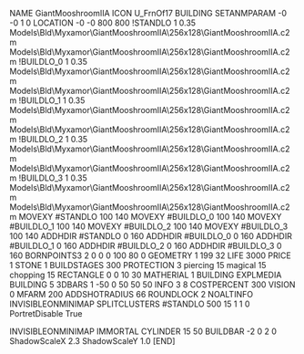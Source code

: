 NAME GiantMooshroomIIA
ICON U_FrnOf17
BUILDING
SETANMPARAM -0 -0 1 0
LOCATION -0 -0 800 800
!STANDLO      1 0.35 Models\Bld\Myxamor\GiantMooshroomIIA\256x128\GiantMooshroomIIA.c2m Models\Bld\Myxamor\GiantMooshroomIIA\256x128\GiantMooshroomIIA.c2m
!BUILDLO_0    1 0.35 Models\Bld\Myxamor\GiantMooshroomIIA\256x128\GiantMooshroomIIA.c2m Models\Bld\Myxamor\GiantMooshroomIIA\256x128\GiantMooshroomIIA.c2m
!BUILDLO_1    1 0.35 Models\Bld\Myxamor\GiantMooshroomIIA\256x128\GiantMooshroomIIA.c2m Models\Bld\Myxamor\GiantMooshroomIIA\256x128\GiantMooshroomIIA.c2m
!BUILDLO_2    1 0.35 Models\Bld\Myxamor\GiantMooshroomIIA\256x128\GiantMooshroomIIA.c2m Models\Bld\Myxamor\GiantMooshroomIIA\256x128\GiantMooshroomIIA.c2m
!BUILDLO_3    1 0.35 Models\Bld\Myxamor\GiantMooshroomIIA\256x128\GiantMooshroomIIA.c2m Models\Bld\Myxamor\GiantMooshroomIIA\256x128\GiantMooshroomIIA.c2m
MOVEXY #STANDLO   100 140
MOVEXY #BUILDLO_0 100 140
MOVEXY #BUILDLO_1 100 140
MOVEXY #BUILDLO_2 100 140
MOVEXY #BUILDLO_3 100 140
ADDHDIR #STANDLO 0 160
ADDHDIR #BUILDLO_0 0 160
ADDHDIR #BUILDLO_1 0 160
ADDHDIR #BUILDLO_2 0 160
ADDHDIR #BUILDLO_3 0 160
BORNPOINTS3 2 0 0 0 100 80 0
GEOMETRY 1 199 32
LIFE     3000
PRICE 1 STONE 1
BUILDSTAGES 300
PROTECTION 3 piercing 15 magical 15 chopping 15
RECTANGLE 0 0 10 30
MATHERIAL 1 BUILDING
EXPLMEDIA BUILDING 5
3DBARS 1 -50 0 50 50 50
INFO 3 8
COSTPERCENT 300
VISION 0
MFARM 200
ADDSHOTRADIUS 66
ROUNDLOCK 2
NOALTINFO
INVISIBLEONMINIMAP
SPLITCLUSTERS #STANDLO 500 15 1 1 0
PortretDisable True

INVISIBLEONMINIMAP
IMMORTAL
CYLINDER 15 50
BUILDBAR -2 0 2 0
ShadowScaleX 2.3
ShadowScaleY 1.0
[END]
